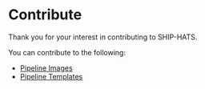 # Contribute

Thank you for your interest in contributing to SHIP-HATS. 


You  can contribute to the following:
- [Pipeline Images](https://docs.developer.tech.gov.sg/docs/ship-hats-getting-started/pipeline-coe) 
- [Pipeline Templates](https://docs.developer.tech.gov.sg/docs/ship-hats-getting-started/pipeline-templates)